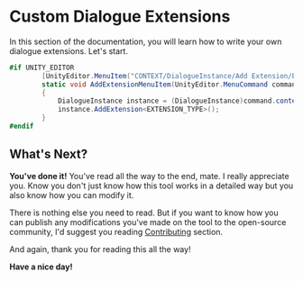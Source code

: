 # Custom Dialogue Extensions

In this section of the documentation, you will learn how to write your own dialogue extensions. Let's start.

```c#
#if UNITY_EDITOR
        [UnityEditor.MenuItem("CONTEXT/DialogueInstance/Add Extension/EXTENSION_NAME")]
        static void AddExtensionMenuItem(UnityEditor.MenuCommand command)
        {
            DialogueInstance instance = (DialogueInstance)command.context;
            instance.AddExtension<EXTENSION_TYPE>();
        }
#endif
```

## What's Next?

**You've done it!** You've read all the way to the end, mate. I really appreciate you. Know you don't just know how this tool works in a detailed way but you also know how you can modify it. 

There is nothing else you need to read. But if you want to know how you can publish any modifications you've made on the tool to the open-source community, I'd suggest you reading [Contributing](../introduction/contributing.md) section.

And again, thank you for reading this all the way!

**Have a nice day!**